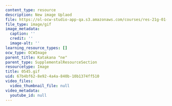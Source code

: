 ```yaml
---
content_type: resource
description: New image Uplaod
file: https://ol-ocw-studio-app-qa.s3.amazonaws.com/courses/res-21g-01-kana-spring-2010/67b4bf628e924a4a840b10b1374ff510_0545.gif
file_type: image/gif
image_metadata:
  caption: ''
  credit: ''
  image-alt: ''
learning_resource_types: []
ocw_type: OCWImage
parent_title: Katakana "ne"
parent_type: SupplementalResourceSection
resourcetype: Image
title: 0545.gif
uid: 67b4bf62-8e92-4a4a-840b-10b1374ff510
video_files:
  video_thumbnail_file: null
video_metadata:
  youtube_id: null
---
```


